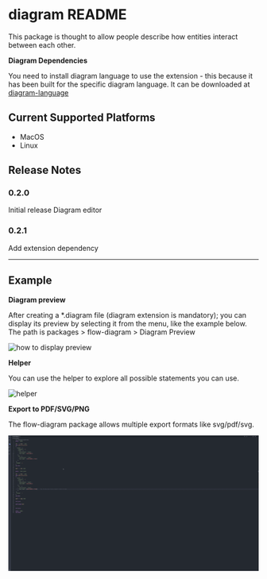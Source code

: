 # diagram README

This package is thought to allow people describe how entities interact between each other.

**Diagram Dependencies**

You need to install diagram language to use the extension - this because it has been built for the specific diagram language. It can be downloaded at [diagram-language](https://marketplace.visualstudio.com/items?itemName=sdrubolo.diagram-language)

## Current Supported Platforms

- MacOS
- Linux

## Release Notes

### 0.2.0

Initial release Diagram editor

### 0.2.1

Add extension dependency

---

## Example

**Diagram preview**

After creating a \*.diagram file (diagram extension is mandatory); you can display its preview by selecting it from the menu, like the example below. The path is packages > flow-diagram > Diagram Preview

![how to display preview](https://raw.githubusercontent.com/sdrubolo/project-images/master/preview.gif)

**Helper**

You can use the helper to explore all possible statements you can use.

![helper](https://raw.githubusercontent.com/sdrubolo/project-images/master/helper.gif)

**Export to PDF/SVG/PNG**

The flow-diagram package allows multiple export formats like svg/pdf/svg.

![export](https://raw.githubusercontent.com/sdrubolo/project-images/master/export_pdf.gif)
